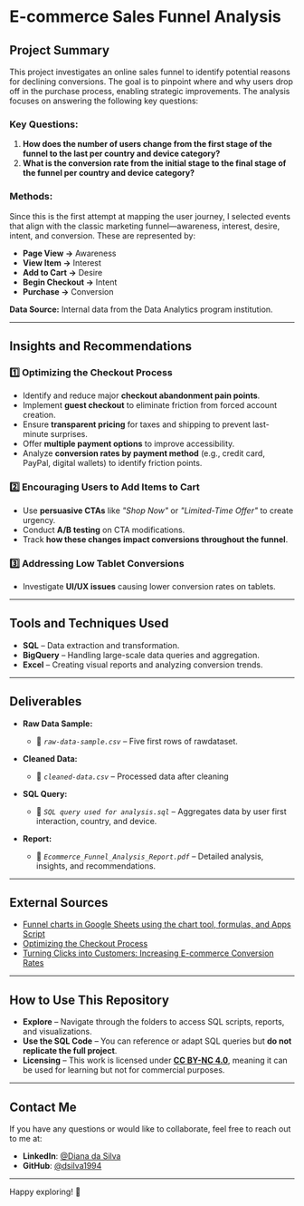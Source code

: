 # **E-commerce Sales Funnel Analysis**

## **Project Summary**  

This project investigates an online sales funnel to identify potential reasons for declining conversions. The goal is to pinpoint where and why users drop off in the purchase process, enabling strategic improvements. The analysis focuses on answering the following key questions:  

### **Key Questions:**  
1. **How does the number of users change from the first stage of the funnel to the last per country and device category?**  
2. **What is the conversion rate from the initial stage to the final stage of the funnel per country and device category?**  

### **Methods:**  
Since this is the first attempt at mapping the user journey, I selected events that align with the classic marketing funnel—awareness, interest, desire, intent, and conversion. These are represented by:  
- **Page View →** Awareness  
- **View Item →** Interest  
- **Add to Cart →** Desire  
- **Begin Checkout →** Intent  
- **Purchase →** Conversion  

**Data Source:** Internal data from the Data Analytics program institution.  

---

## **Insights and Recommendations**  

### **1️⃣ Optimizing the Checkout Process**  
- Identify and reduce major **checkout abandonment pain points**.  
- Implement **guest checkout** to eliminate friction from forced account creation.  
- Ensure **transparent pricing** for taxes and shipping to prevent last-minute surprises.  
- Offer **multiple payment options** to improve accessibility.  
- Analyze **conversion rates by payment method** (e.g., credit card, PayPal, digital wallets) to identify friction points.  

### **2️⃣ Encouraging Users to Add Items to Cart**  
- Use **persuasive CTAs** like *"Shop Now"* or *"Limited-Time Offer"* to create urgency.  
- Conduct **A/B testing** on CTA modifications.
- Track **how these changes impact conversions throughout the funnel**.  

### **3️⃣ Addressing Low Tablet Conversions**  
- Investigate **UI/UX issues** causing lower conversion rates on tablets.  


---

## **Tools and Techniques Used**  

- **SQL** – Data extraction and transformation.  
- **BigQuery** – Handling large-scale data queries and aggregation.  
- **Excel** – Creating visual reports and analyzing conversion trends.  

---

## **Deliverables**  

- **Raw Data Sample:**  
  - 📄 *`raw-data-sample.csv`* – Five first rows of rawdataset.
  
- **Cleaned Data:**  
  - 📄 *`cleaned-data.csv`* – Processed data after cleaning 

- **SQL Query:**
  - 📄 *`SQL query used for analysis.sql`* – Aggregates data by user first interaction, country, and device.  

- **Report:**  
  - 📄 *`Ecommerce_Funnel_Analysis_Report.pdf`* – Detailed analysis, insights, and recommendations.  

---

## **External Sources**  

- [Funnel charts in Google Sheets using the chart tool, formulas, and Apps Script](https://www.benlcollins.com/spreadsheets/funnel-charts/])  
- [Optimizing the Checkout Process](https://www.checkout.com/blog/how-to-increase-checkout-conversion-rates)  
- [Turning Clicks into Customers: Increasing E-commerce Conversion Rates](https://www.linkedin.com/pulse/turning-clicks-customers-increasing-e-commerce-conversion-h7tfc/?trackingId=K9vJoe6DRj6GrRpkbRYwwg%3D%3D)  


---

## **How to Use This Repository**  

- **Explore** – Navigate through the folders to access SQL scripts, reports, and visualizations.  
- **Use the SQL Code** – You can reference or adapt SQL queries but **do not replicate the full project**.  
- **Licensing** – This work is licensed under **[CC BY-NC 4.0](https://creativecommons.org/licenses/by-nc/4.0/)**, meaning it can be used for learning but not for commercial purposes.  

---
## Contact Me
If you have any questions or would like to collaborate, feel free to reach out to me at:
- **LinkedIn**: [@Diana da Silva](https://www.linkedin.com/in/diana-da-silva-01694a1a3/)
- **GitHub**: [@dsilva1994](https://github.com/dsilva1994)

---

Happy exploring! 🌟


